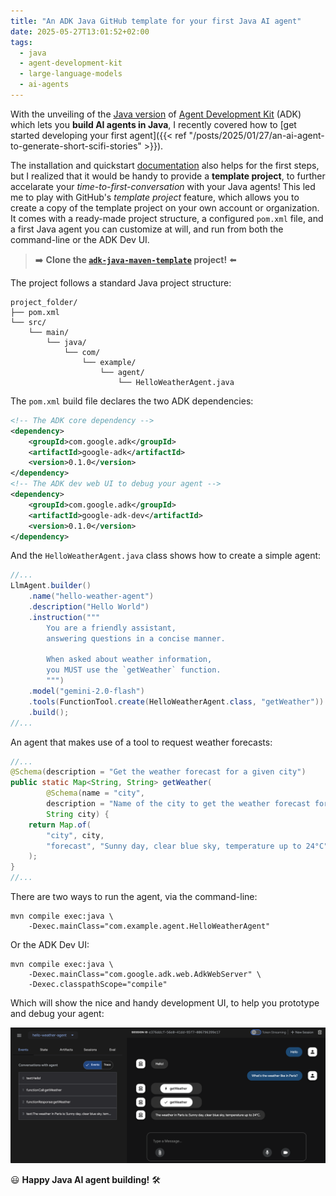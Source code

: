 ```yaml
---
title: "An ADK Java GitHub template for your first Java AI agent"
date: 2025-05-27T13:01:52+02:00
tags:
  - java
  - agent-development-kit
  - large-language-models
  - ai-agents
---
```


With the unveiling of the [Java version](https://github.com/google/adk-java/) of [Agent Development Kit](https://google.github.io/adk-docs/)
(ADK) which lets you **build AI agents in Java**, I recently covered how to
[get started developing your first agent]({{< ref "/posts/2025/01/27/an-ai-agent-to-generate-short-scifi-stories" >}}).

The installation and quickstart [documentation](https://google.github.io/adk-docs/get-started/) also helps for the first steps,
but I realized that it would be handy to provide a **template project**, to further accelarate your _time-to-first-conversation_ with your Java agents!
This led me to play with GitHub's _template project_ feature, which allows you to create a copy of the template project on your own account or organization.
It comes with a ready-made project structure, a configured `pom.xml` file, and a first Java agent you can customize at will, and run from both the command-line or the ADK Dev UI.

> :arrow_right: **Clone the [`adk-java-maven-template`](adk-java-maven-template) project!** :arrow_left:

The project follows a standard Java project structure:

```
project_folder/
├── pom.xml
└── src/
    └── main/
        └── java/
            └── com/
                └── example/
                    └── agent/
                        └── HelloWeatherAgent.java
```

The `pom.xml` build file declares the two ADK dependencies:

```xml
<!-- The ADK core dependency -->
<dependency>
    <groupId>com.google.adk</groupId>
    <artifactId>google-adk</artifactId>
    <version>0.1.0</version>
</dependency>
<!-- The ADK dev web UI to debug your agent -->
<dependency>
    <groupId>com.google.adk</groupId>
    <artifactId>google-adk-dev</artifactId>
    <version>0.1.0</version>
</dependency>
```

And the `HelloWeatherAgent.java` class shows how to create a simple agent:

```java
//...
LlmAgent.builder()
    .name("hello-weather-agent")
    .description("Hello World")
    .instruction("""
        You are a friendly assistant,
        answering questions in a concise manner.

        When asked about weather information,
        you MUST use the `getWeather` function.
        """)
    .model("gemini-2.0-flash")
    .tools(FunctionTool.create(HelloWeatherAgent.class, "getWeather"))
    .build();
//...
```

An agent that makes use of a tool to request weather forecasts:

```java
//...
@Schema(description = "Get the weather forecast for a given city")
public static Map<String, String> getWeather(
        @Schema(name = "city",
        description = "Name of the city to get the weather forecast for")
        String city) {
    return Map.of(
        "city", city,
        "forecast", "Sunny day, clear blue sky, temperature up to 24°C"
    );
}
//...
```

There are two ways to run the agent, via the command-line:

```shell
mvn compile exec:java \
    -Dexec.mainClass="com.example.agent.HelloWeatherAgent"
```

Or the ADK Dev UI:

```shell
mvn compile exec:java \
    -Dexec.mainClass="com.google.adk.web.AdkWebServer" \
    -Dexec.classpathScope="compile"
```

Which will show the nice and handy development UI, to help you prototype and debug your agent:

![](https://github.com/glaforge/adk-java-maven-template/raw/main/adk-dev-ui.png)

:smiley: **Happy Java AI agent building!** :hammer_and_wrench: